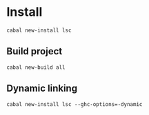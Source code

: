 
# Install

`cabal new-install lsc`  

## Build project

`cabal new-build all`  

## Dynamic linking

`cabal new-install lsc --ghc-options=-dynamic`  

